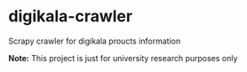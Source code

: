 # digikala-crawler
Scrapy crawler for digikala proucts information

**Note:** This project is just for university research purposes only
